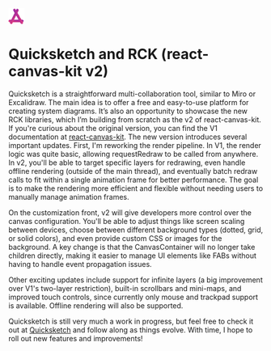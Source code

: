 ![rck logo](rck.png)

# Quicksketch and RCK (react-canvas-kit v2)

Quicksketch is a straightforward multi-collaboration tool, similar to Miro or Excalidraw. The main idea is to offer a free and easy-to-use platform for creating system diagrams. It’s also an opportunity to showcase the new RCK libraries, which I’m building from scratch as the v2 of react-canvas-kit.
If you're curious about the original version, you can find the V1 documentation at [react-canvas-kit](https://reactcanvaskit.com). The new version introduces several important updates. First, I'm reworking the render pipeline. In V1, the render logic was quite basic, allowing requestRedraw to be called from anywhere. In v2, you'll be able to target specific layers for redrawing, even handle offline rendering (outside of the main thread), and eventually batch redraw calls to fit within a single animation frame for better performance. The goal is to make the rendering more efficient and flexible without needing users to manually manage animation frames.

On the customization front, v2 will give developers more control over the canvas configuration. You'll be able to adjust things like screen scaling between devices, choose between different background types (dotted, grid, or solid colors), and even provide custom CSS or images for the background. A key change is that the CanvasContainer will no longer take children directly, making it easier to manage UI elements like FABs without having to handle event propagation issues.

Other exciting updates include support for infinite layers (a big improvement over V1's two-layer restriction), built-in scrollbars and mini-maps, and improved touch controls, since currently only mouse and trackpad support is available. Offline rendering will also be supported.

Quicksketch is still very much a work in progress, but feel free to check it out at [Quicksketch](https://quicksketch.io) and follow along as things evolve. With time, I hope to roll out new features and improvements!
